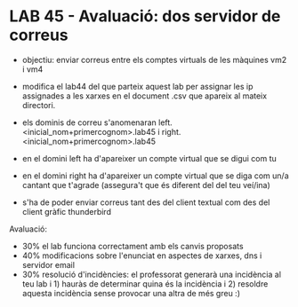 # LAB 45 - Avaluació: dos servidor de correus 


- objectiu: enviar correus entre els comptes virtuals de les màquines vm2 i vm4


- modifica el lab44 del que parteix aquest lab per assignar les ip assignades a les xarxes en el document .csv que apareix al mateix directori.

- els dominis de correu s'anomenaran left.<inicial_nom+primercognom>.lab45 i right.<inicial_nom+primercognom>.lab45

- en el domini left ha d'apareixer un compte virtual que se digui com tu
- en el domini right ha d'apareixer un compte virtual que se diga com un/a cantant que t'agrade (assegura't que és diferent del del teu veí/ina) 

- s'ha de poder enviar correus tant des del client textual com des del client gràfic thunderbird
 
Avaluació: 
- 30% el lab funciona correctament amb els canvis proposats
- 40% modificacions sobre l'enunciat en aspectes de xarxes, dns i servidor email
- 30% resolució d'incidències: el professorat generarà una incidència al teu lab i 1) hauràs de determinar quina és la incidència i 2) resoldre aquesta incidència sense provocar una altra de més greu :)





